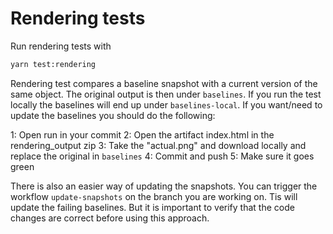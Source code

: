 # Rendering tests

Run rendering tests with
```sh
yarn test:rendering
```

Rendering test compares a baseline snapshot with a current version of the same object. The original output is then under `baselines`. If you run the test locally the baselines will end up under `baselines-local`. If you want/need to update the baselines you should do the following:

1: Open run in your commit
2: Open the artifact index.html in the rendering_output zip
3: Take the "actual.png" and download locally and replace the original in `baselines`
4: Commit and push
5: Make sure it goes green

There is also an easier way of updating the snapshots. You can trigger the workflow `update-snapshots` on the branch you are working on. Tis will update the failing baselines. But it is important to verify that the code changes are correct before using this approach.